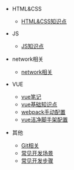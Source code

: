 - HTML&CSS

  - [HTML&CSS知识点](./html&css/1.html总结.md)

- JS

  - [JS知识点](./js/2.JS.md)

- network相关

  - [network相关](./others/05.网络相关.md)

- VUE

  - [vue笔记](./vue/3.vue笔记.md)
  - [vue基础知识点](./vue/4.vue基础阶段知识点总结.md)
  - [webpack手动配置](./vue/1.webpack配置.md)
  - [vue洁净脚手架配置](./vue/2.vue洁净脚手架配置.md)

- 其他

  - [Git相关](./others/3.git相关操作.md)
  - [常见开发场景](./others/1.常见开发场景代码.md)
  - [常见开发步骤](./others/2.常见开发场景步骤.md)